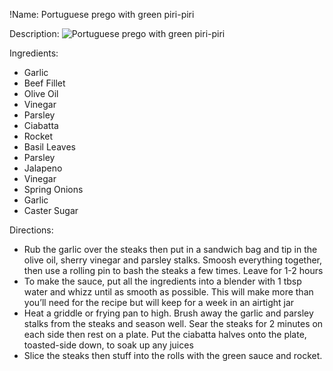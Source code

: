 !Name: Portuguese prego with green piri-piri

Description:
![Portuguese prego with green piri-piri](https://www.themealdb.com/images/media/meals/ewcikl1614348364.jpg "Portuguese prego with green piri-piri")

Ingredients:
- Garlic
- Beef Fillet
- Olive Oil
- Vinegar
- Parsley
- Ciabatta
- Rocket
- Basil Leaves
- Parsley
- Jalapeno
- Vinegar
- Spring Onions
- Garlic
- Caster Sugar

Directions:
- Rub the garlic over the steaks then put in a sandwich bag and tip in the olive oil, sherry vinegar and parsley stalks. Smoosh everything together, then use a rolling pin to bash the steaks a few times. Leave for 1-2 hours
- To make the sauce, put all the ingredients into a blender with 1 tbsp water and whizz until as smooth as possible. This will make more than you’ll need for the recipe but will keep for a week in an airtight jar
- Heat a griddle or frying pan to high. Brush away the garlic and parsley stalks from the steaks and season well. Sear the steaks for 2 minutes on each side then rest on a plate. Put the ciabatta halves onto the plate, toasted-side down, to soak up any juices
- Slice the steaks then stuff into the rolls with the green sauce and rocket.
